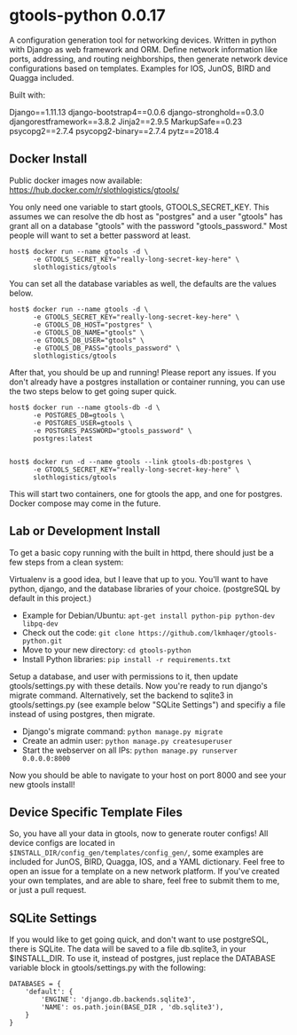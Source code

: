 # gtools-python 0.0.17

A configuration generation tool for networking devices. Written in python with Django as web framework and ORM. Define network information like ports, addressing, and routing neighborships, then generate network device configurations based on templates. Examples for IOS, JunOS, BIRD and Quagga included.

Built with:

Django==1.11.13
django-bootstrap4==0.0.6
django-stronghold==0.3.0
djangorestframework==3.8.2
Jinja2==2.9.5
MarkupSafe==0.23
psycopg2==2.7.4
psycopg2-binary==2.7.4
pytz==2018.4

## Docker Install

Public docker images now available: https://hub.docker.com/r/slothlogistics/gtools/

You only need one variable to start gtools, GTOOLS_SECRET_KEY. This assumes we can resolve the db host as "postgres" and a user "gtools" has grant all on a database "gtools" with the password "gtools_password." Most people will want to set a better password at least.

```
host$ docker run --name gtools -d \
      -e GTOOLS_SECRET_KEY="really-long-secret-key-here" \
      slothlogistics/gtools
```

You can set all the database variables as well, the defaults are the values below.

```
host$ docker run --name gtools -d \
      -e GTOOLS_SECRET_KEY="really-long-secret-key-here" \
      -e GTOOLS_DB_HOST="postgres" \
      -e GTOOLS_DB_NAME="gtools" \
      -e GTOOLS_DB_USER="gtools" \
      -e GTOOLS_DB_PASS="gtools_password" \
      slothlogistics/gtools
```

After that, you should be up and running! Please report any issues. If you don't already have a postgres installation or container running, you can use the two steps below to get going super quick.

```
host$ docker run --name gtools-db -d \
      -e POSTGRES_DB=gtools \
      -e POSTGRES_USER=gtools \
      -e POSTGRES_PASSWORD="gtools_password" \
      postgres:latest


host$ docker run -d --name gtools --link gtools-db:postgres \
      -e GTOOLS_SECRET_KEY="really-long-secret-key-here" \
      slothlogistics/gtools
```

This will start two containers, one for gtools the app, and one for postgres. Docker compose may come in the future.

## Lab or Development Install

To get a basic copy running with the built in httpd, there should just be a few steps from a clean system:

Virtualenv is a good idea, but I leave that up to you. You'll want to have python, django, and the database libraries of your choice. (postgreSQL by default in this project.)

* Example for Debian/Ubuntu: `apt-get install python-pip python-dev libpq-dev`
* Check out the code: `git clone https://github.com/lkmhaqer/gtools-python.git`
* Move to your new directory: `cd gtools-python`
* Install Python libraries: `pip install -r requirements.txt`

Setup a database, and user with permissions to it, then update gtools/settings.py with these details. Now you're ready to run django's migrate command. Alternatively, set the backend to sqlite3 in gtools/settings.py (see example below "SQLite Settings") and specifiy a file instead of using postgres, then migrate.

* Django's migrate command: `python manage.py migrate`
* Create an admin user: `python manage.py createsuperuser`
* Start the webserver on all IPs: `python manage.py runserver 0.0.0.0:8000`

Now you should be able to navigate to your host on port 8000 and see your new gtools install!

## Device Specific Template Files

So, you have all your data in gtools, now to generate router configs! All device configs are located in `$INSTALL_DIR/config_gen/templates/config_gen/`, some examples are included for JunOS, BIRD, Quagga, IOS, and a YAML dictionary. Feel free to open an issue for a template on a new network platform. If you've created your own templates, and are able to share, feel free to submit them to me, or just a pull request.

## SQLite Settings

If you would like to get going quick, and don't want to use postgreSQL, there is SQLite. The data will be saved to a file db.sqlite3, in your $INSTALL_DIR. To use it, instead of postgres, just replace the DATABASE variable block in gtools/settings.py with the following:

```
DATABASES = {
    'default': {
        'ENGINE': 'django.db.backends.sqlite3',
        'NAME': os.path.join(BASE_DIR , 'db.sqlite3'),
    }
}
```
